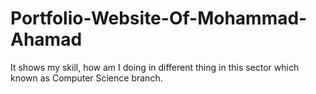 # Portfolio-Website-Of-Mohammad-Ahamad
It shows my skill, how am I doing in different thing in this sector which known as Computer Science branch.
